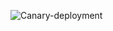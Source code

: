 ![Canary-deployment](https://github.com/user-attachments/assets/89395a0c-f127-416d-97c0-1092538eb211)
